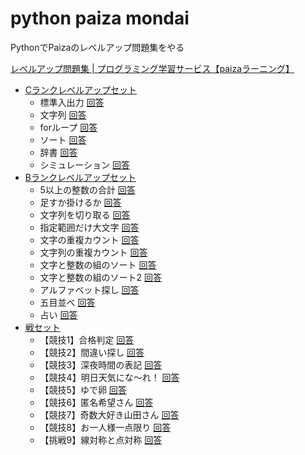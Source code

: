 # python paiza mondai

PythonでPaizaのレベルアップ問題集をやる

[レベルアップ問題集 | プログラミング学習サービス【paizaラーニング】](https://paiza.jp/works/mondai)

* [Cランクレベルアップセット](https://paiza.jp/works/mondai/c_rank_level_up_problems)
    * 標準入出力 [回答](cranklevelup/01.py)
    * 文字列 [回答](cranklevelup/02.py)
    * forループ [回答](cranklevelup/03.py)
    * ソート [回答](cranklevelup/04.py)
    * 辞書 [回答](cranklevelup/05.py)
    * シミュレーション [回答](cranklevelup/06.py)
* [Bランクレベルアップセット](https://paiza.jp/works/mondai/prob60/problem_index)
    * 5以上の整数の合計 [回答](branklevelup/01.py)
    * 足すか掛けるか [回答](branklevelup/02.py)
    * 文字列を切り取る [回答](branklevelup/03.py)
    * 指定範囲だけ大文字 [回答](branklevelup/04.py)
    * 文字の重複カウント [回答](branklevelup/05.py)
    * 文字列の重複カウント [回答](branklevelup/06.py)
    * 文字と整数の組のソート [回答](branklevelup/07.py)
    * 文字と整数の組のソート2 [回答](branklevelup/08.py)
    * アルファベット探し [回答](branklevelup/09.py)
    * 五目並べ [回答](branklevelup/10.py)
    * 占い [回答](branklevelup/11.py)
* [戦セット](https://paiza.jp/works/mondai/warset/problem_index)
    * 【競技1】合格判定 [回答](warset/01.py)
    * 【競技2】間違い探し [回答](warset/02.py)
    * 【競技3】深夜時間の表記 [回答](warset/03.py)
    * 【競技4】明日天気にな〜れ！ [回答](warset/04.py)
    * 【競技5】ゆで卵 [回答](warset/05.py)
    * 【競技6】匿名希望さん [回答](warset/06.py)
    * 【競技7】奇数大好き山田さん [回答](warset/07.py)
    * 【競技8】お一人様一点限り [回答](warset/08.py)
    * 【挑戦9】線対称と点対称 [回答](warset/09.py)
